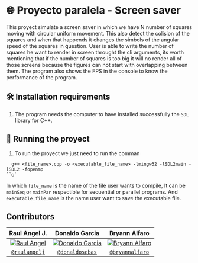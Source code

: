 # 🌐 Proyecto paralela - Screen saver

This proyect simulate a screen saver in which we have N number of squares moving with circular uniform movement. This also detect the colision of the squares and when that happends it changes the simbols of the angular speed of the squares in question. User is able to write the number of squares he want to render in screen throught the cli arguments, its worth mentioning that if the number of squares is too big it will no render all of those screens because the figures can not start with overlapping between them. The program also shows the FPS in the console to know the performance of the program.

## 🛠 Installation requirements

1. The program needs the computer to have installed successfully the `SDL` library for C++.

## 🚀 Running the proyect

1. To run the proyect we just need to run the comman

```shell
  g++ <file_name>.cpp -o <executable_file_name> -lmingw32 -lSDL2main -lSDL2 -fopenmp
``○`
```

In which `file_name` is the name of the file user wants to compile, It can be `mainSeq` or `mainPar` respectible for secuential or parallel programs.
And `executable_file_name` is the name user want to save the executable file.

## Contributors

| Raul Angel J. | Donaldo Garcia | Bryann Alfaro |
| :---: |:---:| :---:|
| [![Raul Angel](https://avatars0.githubusercontent.com/u/46568595?s=200&u=c1481289dc10f8babb1bdd0853e0bcf82a213d26&v=4)](https://github.com/raulangelj)    | [![Donaldo Garcia](https://avatars1.githubusercontent.com/u/54748964?s=200&u=5e617360d13f87fa6d62022e81bab94ebf50c4e3&v=4)](https://github.com/donaldosebas) | [![Bryann Alfaro](https://avatars0.githubusercontent.com/u/46506166?s=200&u=c1481289dc10f8babb1bdd0853e0bcf82a213d26&v=4)](https://github.com/bryannalfaro) | 
| <a href="https://github.com/raulangelj" target="_blank">`@raulangelj`</a> | <a href="https://github.com/donaldosebas" target="_blank">`@donaldosebas`</a> | <a href="https://github.com/bryannalfaro" target="_blank">`@bryannalfaro`</a> | 